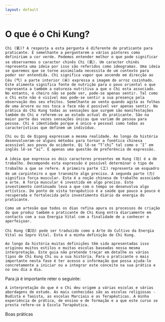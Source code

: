 ```yaml
---
layout: default
---
```

# O que é o Chi Kung?

	Chi (氣)? A resposta a esta pergunta é diferente de praticante para praticante. É semelhante a perguntarem a vários pintores como definiriam a cor verde. Podemos entender melhor o que pode significar se observarmos o caracter chinês Chi (氣). Um caracter chinês representa uma ideia por isso são referidos como ideogramas. Uma ideia se queremos que se torne assimilada necessita de um contexto para poder ser entendida. Chi significa vapor que ascende em direcção ao Céu (气) a parte interior (米) expressa a imagem do arroz cozinhado. Este alimento significa fonte de nutrição para o povo oriental o que representa a também a natureza nutritiva a que o Chi esta associado. No entanto, o cheiro não se pode ver, pode-se apenas sentir. Tal como o Chi este não é visível mas pode-se sentir a sua presença pela observação dos seu efeitos. Semelhante ao vento quando agita as folhas de uma árvore ou nos toca a face não é possível ver apenas sentir. Na prática do Chi Kung todas as sensações que surgem são manifestações também do Chi e referem-se ao estado actual do praticante. São na maior parte das vezes sensações únicas que variam de pessoa para pessoa. Chi é identidade porque é único e pessoal como todas as características que definem um indivíduo.

	Chi ou Qi de Qigong expressam a mesma realidade. Ao longo da história desenvolveram-se alguns métodos para tornar a fonética chinesa acessível aos povos do ocidente. Qi lê-se “T’chi” tal como o ‘I’ em inglês lê-se “ai”. É apenas uma questão de preferência de expressão.

	A ideia que expressa os dois caracteres presentes em Kung (功) é a de trabalho. Decompondo esta expressão é possível determinar o tipo de trabalho a que se refere. A primeira parte (工) representa um esquadro de um carpinteiro o que transmite algo preciso. A segunda parte (力) significa força muscular. Esta é a noção chinesa de trabalho associado a arte. A força muscular é investida em algo preciso. Este investimento continuado leva a que com o tempo se desenvolva algo artístico. Do ponto de vista terapêutico é a saúde que pouco a pouco é recuperada e fortalecida pelo investimento diário da energia do praticante. 

	Como um artesão que todos os dias refina apura os processos de criação do que produz também o praticante de Chi Kung entra diariamente em contacto com a sua Energia Vital com a finalidade de a conhecer e aperfeiçoar.

	Chi Kung (氣功) pode ser traduzido como a Arte do Cultivo da Energia Vital ou Sopro Vital. Esta é a minha definição de Chi Kung.

	Ao longo da história muitas definições têm sido apresentadas isso originou muitos estilos e muitas escolas baseadas nessa mesma interpretação. Este guia não pretende traçar em detalhe os vários tipos de Chi Kung Chi ou a sua história. Para o praticante o mais importante nesta fase é ter acesso a informação que possa ajuda-lo concretamente a iniciar ou a integrar este conceito na sua prática e no seu dia a dia.
Para já é importante reter o seguinte:

	A interpretação do que é o Chi deu origem a várias escolas e várias abordagens de estudo. As mais conhecidas são as escolas religiosas - Budista e Taoista, as escolas Marciais e as Terapêuticas. A minha experiência de prática, de ensino e de formação e a que este curso se presta refere-se à Escola Terapêutica.

Boas práticas